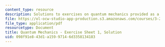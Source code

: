 ```yaml
---
content_type: resource
description: Solutions to exercises on quantum mechanics provided as a study aid.
file: https://ol-ocw-studio-app-production.s3.amazonaws.com/courses/3-23-electrical-optical-and-magnetic-properties-of-materials-fall-2007/098f91e843d1a15997146d3358134183_qm1_sol.pdf
file_type: application/pdf
resourcetype: Document
title: Quantum Mechanics - Exercise Sheet 1, Solution
uid: 098f91e8-43d1-a159-9714-6d3358134183
---
```

